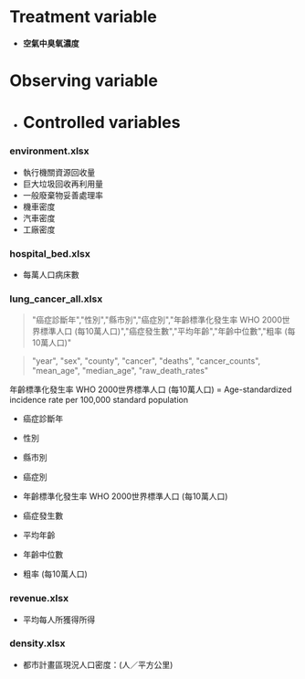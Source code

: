 # Treatment variable

- **空氣中臭氧濃度**

# Observing variable

- # Controlled variables

### environment.xlsx

- 執行機關資源回收量
- 巨大垃圾回收再利用量
- 一般廢棄物妥善處理率
- 機車密度
- 汽車密度
- 工廠密度

### hospital_bed.xlsx

- 每萬人口病床數

### lung_cancer_all.xlsx

> "癌症診斷年","性別","縣市別","癌症別","年齡標準化發生率 WHO 2000世界標準人口 (每10萬人口)","癌症發生數","平均年齡","年齡中位數","粗率 (每10萬人口)"

> "year", "sex", "county", "cancer", "deaths", "cancer_counts", "mean_age", "median_age", "raw_death_rates"

年齡標準化發生率 WHO 2000世界標準人口 (每10萬人口) = Age-standardized incidence rate per 100,000 standard population

- 癌症診斷年

- 性別

- 縣市別

- 癌症別

- 年齡標準化發生率 WHO 2000世界標準人口 (每10萬人口)

- 癌症發生數

- 平均年齡

- 年齡中位數

- 粗率 (每10萬人口)

### revenue.xlsx

- 平均每人所獲得所得

### density.xlsx

- 都市計畫區現況人口密度：(人／平方公里)
